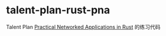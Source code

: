 # talent-plan-rust-pna

Talent Plan [Practical Networked Applications in Rust](https://github.com/pingcap/talent-plan/blob/master/courses/rust/README.md) 的练习代码


